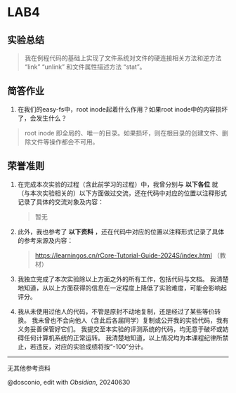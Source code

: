 # LAB4

## 实验总结

> 我在例程代码的基础上实现了文件系统对文件的硬连接相关方法和逆方法 “link” “unlink” 和文件属性描述方法 “stat”。

## 简答作业

1. 在我们的easy-fs中，root inode起着什么作用？如果root inode中的内容损坏了，会发生什么？

> root inode 即全局的、唯一的目录。如果损坏，则在根目录的创建文件、删除文件等操作都会不可用。

## 荣誉准则

1. 在完成本次实验的过程（含此前学习的过程）中，我曾分别与 **以下各位** 就（与本次实验相关的）以下方面做过交流，还在代码中对应的位置以注释形式记录了具体的交流对象及内容：

    > 暂无

2. 此外，我也参考了 **以下资料** ，还在代码中对应的位置以注释形式记录了具体的参考来源及内容：

    > https://learningos.cn/rCore-Tutorial-Guide-2024S/index.html （教材）

3. 我独立完成了本次实验除以上方面之外的所有工作，包括代码与文档。 我清楚地知道，从以上方面获得的信息在一定程度上降低了实验难度，可能会影响起评分。

4. 我从未使用过他人的代码，不管是原封不动地复制，还是经过了某些等价转换。 我未曾也不会向他人（含此后各届同学）复制或公开我的实验代码，我有义务妥善保管好它们。 我提交至本实验的评测系统的代码，均无意于破坏或妨碍任何计算机系统的正常运转。 我清楚地知道，以上情况均为本课程纪律所禁止，若违反，对应的实验成绩将按“-100”分计。



---
无其他参考资料

@dosconio, edit with *Obsidian*, 20240630
